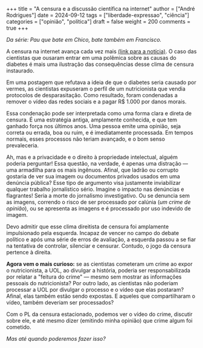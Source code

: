 +++
title = "A censura e a discussão científica na internet"
author = ["André Rodrigues"]
date = 2024-09-12
tags = ["liberdade-expressao", "ciência"]
categories = ["opinião", "política"]
draft = false
weight = 200
comments = true
+++

_Da série: Pau que bate em Chico, bate também em Francisco._

A censura na internet avança cada vez mais [(link para a notícia)](https://noticias.uol.com.br/cotidiano/ultimas-noticias/2024/09/11/condenacao-cientistas-diabetes-vermes.htm). O caso das cientistas que ousaram entrar em uma polêmica sobre as causas do diabetes é mais uma ilustração das consequências desse clima de censura instaurado.

Em uma postagem que refutava a ideia de que o diabetes seria causado por vermes, as cientistas expuseram o perfil de um nutricionista que vendia protocolos de desparasitação. Como resultado, foram condenadas a remover o vídeo das redes sociais e a pagar R$ 1.000 por danos morais.

Essa condenação pode ser interpretada como uma forma clara e direta de censura. É uma estratégia antiga, amplamente conhecida, e que tem ganhado força nos últimos anos. Uma pessoa emite uma opinião, seja correta ou errada, boa ou ruim, e é imediatamente processada. Em tempos normais, esses processos não teriam avançado, e o bom senso prevaleceria.

Ah, mas e a privacidade e o direito à propriedade intelectual, alguém poderia perguntar! Essa questão, na verdade, é apenas uma distração — uma armadilha para os mais ingênuos. Afinal, que ladrão ou corrupto gostaria de ver sua imagem ou documentos privados usados em uma denúncia pública? Esse tipo de argumento visa justamente inviabilizar qualquer trabalho jornalístico sério. Imagine o impacto nas denúncias e flagrantes! Seria a morte do jornalismo investigativo. Ou se denuncia sem as imagens, correndo o risco de ser processado por calúnia (_um crime de opinião_), ou se apresenta as imagens e é processado por uso indevido de imagem.

Devo admitir que esse clima direitista de censura foi amplamente impulsionado pela esquerda. Incapaz de vencer no campo do debate político e após uma série de erros de avaliação, a esquerda passou a se fiar na tentativa de controlar, silenciar e censurar. Contudo, o jogo da censura pertence à direita.

**Agora vem o mais curioso:** se as cientistas cometeram um crime ao expor o nutricionista, a UOL, ao divulgar a história, poderia ser responsabilizada por relatar a "feitura do crime" — mesmo sem mostrar as informações pessoais do nutricionista? Por outro lado, as cientistas não poderiam processar a UOL por divulgar o processo e o vídeo que elas postaram? Afinal, elas também estão sendo expostas. E aqueles que compartilharam o vídeo, também deveriam ser processados?

Com o PL da censura estacionado, podemos ver o vídeo do crime, discutir sobre ele, e até mesmo dizer (emitindo minha opinião) que crime algum foi cometido.

_Mas até quando poderemos fazer isso?_
